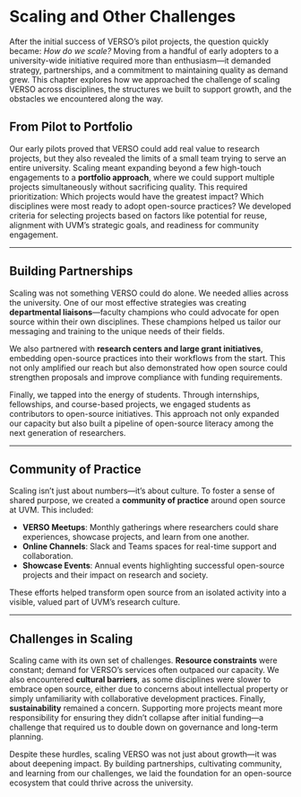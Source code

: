 # Scaling and Other Challenges

After the initial success of VERSO’s pilot projects, the question quickly became: *How do we scale?* Moving from a handful of early adopters to a university-wide initiative required more than enthusiasm—it demanded strategy, partnerships, and a commitment to maintaining quality as demand grew. This chapter explores how we approached the challenge of scaling VERSO across disciplines, the structures we built to support growth, and the obstacles we encountered along the way.

## From Pilot to Portfolio
Our early pilots proved that VERSO could add real value to research projects, but they also revealed the limits of a small team trying to serve an entire university. Scaling meant expanding beyond a few high-touch engagements to a **portfolio approach**, where we could support multiple projects simultaneously without sacrificing quality. This required prioritization: Which projects would have the greatest impact? Which disciplines were most ready to adopt open-source practices? We developed criteria for selecting projects based on factors like potential for reuse, alignment with UVM’s strategic goals, and readiness for community engagement.

---

## Building Partnerships
Scaling was not something VERSO could do alone. We needed allies across the university. One of our most effective strategies was creating **departmental liaisons**—faculty champions who could advocate for open source within their own disciplines. These champions helped us tailor our messaging and training to the unique needs of their fields.

We also partnered with **research centers and large grant initiatives**, embedding open-source practices into their workflows from the start. This not only amplified our reach but also demonstrated how open source could strengthen proposals and improve compliance with funding requirements.

Finally, we tapped into the energy of students. Through internships, fellowships, and course-based projects, we engaged students as contributors to open-source initiatives. This approach not only expanded our capacity but also built a pipeline of open-source literacy among the next generation of researchers.

---

## Community of Practice
Scaling isn’t just about numbers—it’s about culture. To foster a sense of shared purpose, we created a **community of practice** around open source at UVM. This included:
- **VERSO Meetups**: Monthly gatherings where researchers could share experiences, showcase projects, and learn from one another.
- **Online Channels**: Slack and Teams spaces for real-time support and collaboration.
- **Showcase Events**: Annual events highlighting successful open-source projects and their impact on research and society.

These efforts helped transform open source from an isolated activity into a visible, valued part of UVM’s research culture.

---

## Challenges in Scaling
Scaling came with its own set of challenges. **Resource constraints** were constant; demand for VERSO’s services often outpaced our capacity. We also encountered **cultural barriers**, as some disciplines were slower to embrace open source, either due to concerns about intellectual property or simply unfamiliarity with collaborative development practices. Finally, **sustainability** remained a concern. Supporting more projects meant more responsibility for ensuring they didn’t collapse after initial funding—a challenge that required us to double down on governance and long-term planning.

Despite these hurdles, scaling VERSO was not just about growth—it was about deepening impact. By building partnerships, cultivating community, and learning from our challenges, we laid the foundation for an open-source ecosystem that could thrive across the university.
